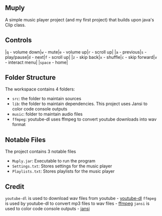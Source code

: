 ## Muply

A simple music player project (and my first project) that builds upon java's Clip class.

## Controls

|`q` - volume down|`w` - mute|`e` - volume up|`r` - scroll up|
|`a` - previous|`s` - play/pause|`d` - next|`f` - scroll up|
|`z` - skip back|`x` - shuffle|`c` - skip forward|`v` - interact menu|
|`space` - home|

## Folder Structure

The workspace contains 4 folders:

- `src`: the folder to maintain sources
- `lib`: the folder to maintain dependencies. This project uses Jansi to color code console outputs
- `music`: folder to maintain audio files
- `ffmpeg`: youtube-dl uses ffmpeg to convert youtube downloads into wav format

## Notable Files

The project contains 3 notable files

- `Muply.jar`: Executable to run the program
- `Settings.txt`: Stores settings for the music player
- `Playlists.txt`: Stores playlists for the music player


## Credit

`youtube-dl` is used to download wav files from youtube - [youtube-dl](https://github.com/ytdl-org/youtube-dl)
`ffmpeg` is used by youtube-dl to convert mp3 files to wav files - [ffmpeg](https://github.com/FFmpeg/FFmpeg)
`jansi` is used to color code console outputs - [jansi](https://github.com/fusesource/jansi)
